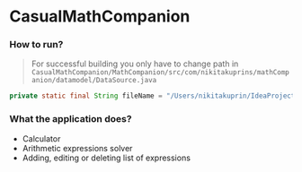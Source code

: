 # CasualMathCompanion

### How to run?

> For successful building you only have to change path in
> `CasualMathCompanion/MathCompanion/src/com/nikitakuprins/mathCompanion/datamodel/DataSource.java`

```java 
private static final String fileName = "/Users/nikitakuprin/IdeaProjects/MathCompanion/src/data.txt";
```

### What the application does?

- Calculator
- Arithmetic expressions solver
- Adding, editing or deleting list of expressions
